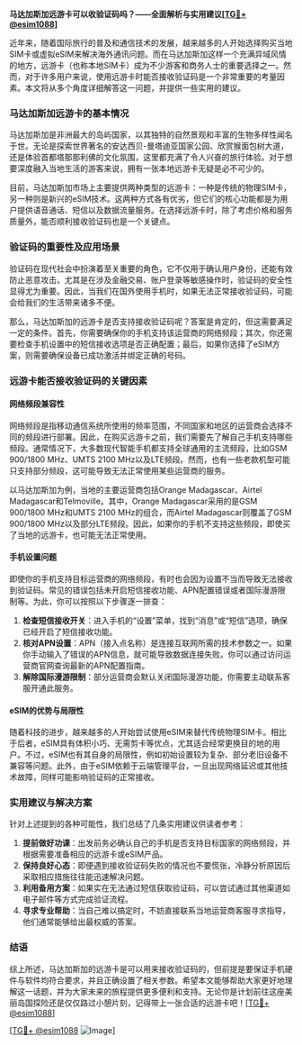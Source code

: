 **马达加斯加远游卡可以收验证码吗？——全面解析与实用建议[[TG💪+ @esim1088](https://t.me/s/esim1088)]**

近年来，随着国际旅行的普及和通信技术的发展，越来越多的人开始选择购买当地SIM卡或虚拟eSIM来解决海外通讯问题。而在马达加斯加这样一个充满异域风情的地方，远游卡（也称本地SIM卡）成为不少游客和商务人士的重要选择之一。然而，对于许多用户来说，使用远游卡时能否接收验证码是一个非常重要的考量因素。本文将从多个角度详细解答这一问题，并提供一些实用的建议。

### 马达加斯加远游卡的基本情况

马达加斯加是非洲最大的岛屿国家，以其独特的自然景观和丰富的生物多样性闻名于世。无论是探索世界著名的安达西贝-曼塔迪亚国家公园、欣赏猴面包树大道，还是体验首都塔那那利佛的文化氛围，这里都充满了令人兴奋的旅行体验。对于想要深度融入当地生活的游客来说，拥有一张本地远游卡无疑是必不可少的。

目前，马达加斯加市场上主要提供两种类型的远游卡：一种是传统的物理SIM卡，另一种则是新兴的eSIM技术。这两种方式各有优劣，但它们的核心功能都是为用户提供语音通话、短信以及数据流量服务。在选择远游卡时，除了考虑价格和服务质量外，能否顺利接收验证码也是一个关键点。

### 验证码的重要性及应用场景

验证码在现代社会中扮演着至关重要的角色，它不仅用于确认用户身份，还能有效防止恶意攻击。尤其是在涉及金融交易、账户登录等敏感操作时，验证码的安全性显得尤为重要。因此，当我们在国外使用手机时，如果无法正常接收验证码，可能会给我们的生活带来诸多不便。

那么，马达加斯加的远游卡是否支持接收验证码呢？答案是肯定的，但这需要满足一定的条件。首先，你需要确保你的手机支持该运营商的网络频段；其次，你还需要检查手机设置中的短信接收选项是否正确配置；最后，如果你选择了eSIM方案，则需要确保设备已成功激活并绑定正确的号码。

### 远游卡能否接收验证码的关键因素

#### 网络频段兼容性

网络频段是指移动通信系统所使用的频率范围，不同国家和地区的运营商会选择不同的频段进行部署。因此，在购买远游卡之前，我们需要先了解自己手机支持哪些频段。通常情况下，大多数现代智能手机都支持全球通用的主流频段，比如GSM 900/1800 MHz、UMTS 2100 MHz以及LTE频段。然而，也有一些老款机型可能只支持部分频段，这可能导致无法正常使用某些运营商的服务。

以马达加斯加为例，当地的主要运营商包括Orange Madagascar、Airtel Madagascar和Telmoville。其中，Orange Madagascar采用的是GSM 900/1800 MHz和UMTS 2100 MHz的组合，而Airtel Madagascar则覆盖了GSM 900/1800 MHz以及部分LTE频段。因此，如果你的手机不支持这些频段，即使买了当地的远游卡，也可能无法正常使用。

#### 手机设置问题

即使你的手机支持目标运营商的网络频段，有时也会因为设置不当而导致无法接收到验证码。常见的错误包括未开启短信接收功能、APN配置错误或者国际漫游限制等。为此，你可以按照以下步骤逐一排查：

1. **检查短信接收开关**：进入手机的“设置”菜单，找到“消息”或“短信”选项，确保已经开启了短信接收功能。
2. **核对APN设置**：APN（接入点名称）是连接互联网所需的技术参数之一。如果你手动输入了错误的APN信息，就可能导致数据连接失败。你可以通过访问运营商官网查询最新的APN配置指南。
3. **解除国际漫游限制**：部分运营商会默认关闭国际漫游功能，你需要主动联系客服开通此服务。

#### eSIM的优势与局限性

随着科技的进步，越来越多的人开始尝试使用eSIM来替代传统物理SIM卡。相比于后者，eSIM具有体积小巧、无需剪卡等优点，尤其适合经常更换目的地的用户。不过，eSIM也有其自身的局限性，例如初始设置较为复杂、部分老旧设备不兼容等问题。此外，由于eSIM依赖于云端管理平台，一旦出现网络延迟或其他技术故障，同样可能影响验证码的正常接收。

### 实用建议与解决方案

针对上述提到的各种可能性，我们总结了几条实用建议供读者参考：

1. **提前做好功课**：出发前务必确认自己的手机是否支持目标国家的网络频段，并根据需要准备相应的远游卡或eSIM产品。
2. **保持良好心态**：即便遇到接收验证码失败的情况也不要慌张，冷静分析原因后采取相应措施往往能迅速解决问题。
3. **利用备用方案**：如果实在无法通过短信获取验证码，可以尝试通过其他渠道如电子邮件等方式完成验证流程。
4. **寻求专业帮助**：当自己难以搞定时，不妨直接联系当地运营商客服寻求指导，他们通常能够给出最权威的答案。

### 结语

综上所述，马达加斯加的远游卡是可以用来接收验证码的，但前提是要保证手机硬件与软件均符合要求，并且正确设置了相关参数。希望本文能够帮助大家更好地理解这一话题，并为大家未来的旅程提供更多便利和支持。无论你是计划前往这座美丽岛国探险还是仅仅路过小憩片刻，记得带上一张合适的远游卡吧！[[TG💪+ @esim1088](https://t.me/s/esim1088)]

[[TG💪+ @esim1088](https://t.me/s/esim1088) ![Image](https://i.postimg.cc/4NQfJmqS/Snipaste-2025-05-13-00-14-12.png)]